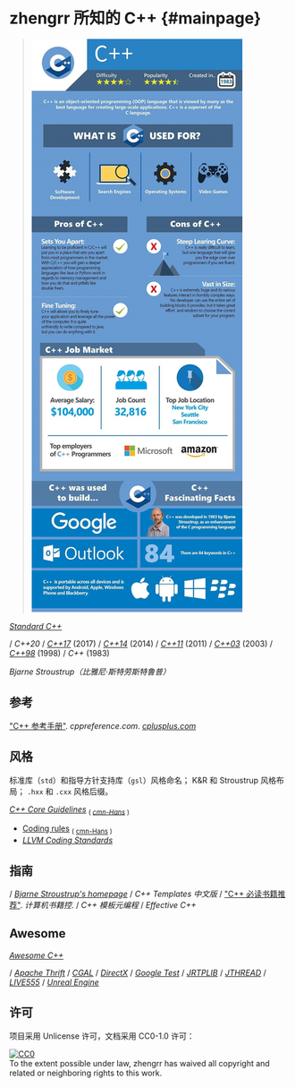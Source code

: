 # zhengrr 所知的 C++                                                 {#mainpage}

> [![Should You Learn Python, C, or Ruby to Be a Top Coder?](./README-IMG.jpg)](https://byrslf.co/188a5bdc9f54 "Should You Learn Python, C, or Ruby to Be a Top Coder?")

[*Standard C++*](https://isocpp.org)

/ *C++20*
/ [*C++17*](https://iso.org/standard/68564.html) (2017)
/ [*C++14*](https://iso.org/standard/64029.html) (2014)
/ [*C++11*](https://iso.org/standard/50372.html) (2011)
/ [*C++03*](https://iso.org/standard/38110.html) (2003)
/ [*C++98*](https://iso.org/standard/25845.html) (1998)
/ *C++* (1983)

*Bjarne Stroustrup（比雅尼·斯特劳斯特鲁普）*

## 参考

["C++ 参考手册"](https://zh.cppreference.com/w/cpp). *cppreference.com*.
[*cplusplus.com*](http://cplusplus.com)

## 风格

标准库（`std`）和指导方针支持库（`gsl`）风格命名；
K&R 和 Stroustrup 风格布局；
`.hxx` 和 `.cxx` 风格后缀。

[*C++ Core Guidelines*](https://isocpp.github.io/CppCoreGuidelines/) <sub>(
    [*cmn-Hans*](https://github.com/lynnboy/CppCoreGuidelines-zh-CN) )</sub>
*   [Coding rules](https://isocpp.github.io/CppCoreGuidelines/CppCoreGuidelines#SS-rules) <sub>(
        [cmn-Hans](https://github.com/lynnboy/CppCoreGuidelines-zh-CN/blob/master/CppCoreGuidelines-zh-CN.md#SS-rules) )</sub>
*   [*LLVM Coding Standards*](https://llvm.org/docs/CodingStandards.html)

## 指南

/ [*Bjarne Stroustrup's homepage*](http://stroustrup.com/)
/ *C++ Templates 中文版*
/ ["C++ 必读书籍推荐"](http://bestcbooks.com/recommended-cpp-books/). *计算机书籍控*.
/ *C++ 模板元编程*
/ *Effective C++*

## Awesome

[*Awesome C++*](https://fffaraz.github.io/awesome-cpp/)

/ [*Apache Thrift*](https://thrift.apache.org/)
/ [*CGAL*](https://cgal.org/)
/ [*DirectX*](https://docs.microsoft.com/windows/desktop/directx)
/ [*Google Test*](https://github.com/google/googletest)
/ [*JRTPLIB*](https://research.edm.uhasselt.be/jori/page/CS/Jrtplib.html)
/ [*JTHREAD*](https://research.edm.uhasselt.be/jori/page/CS/Jthread.html)
/ [*LIVE555*](http://live555.com/)
/ [*Unreal Engine*](https://unrealengine.com/)

## 许可

项目采用 Unlicense 许可，文档采用 CC0-1.0 许可：

<p xmlns:dct="https://purl.org/dc/terms/">
  <a rel="license"
     href="https://creativecommons.org/publicdomain/zero/1.0/">
    <img src="https://licensebuttons.net/p/zero/1.0/88x31.png" style="border-style: none;" alt="CC0" />
  </a>
  <br />
  To the extent possible under law,
  <span resource="[_:publisher]" rel="dct:publisher">
    <span property="dct:title">zhengrr</span></span>
  has waived all copyright and related or neighboring rights to this work.
</p>
